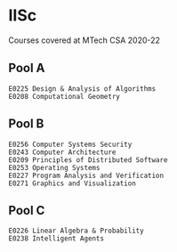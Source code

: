 # IISc
Courses covered at MTech CSA 2020-22

Pool A
-------------------------------------------------

	E0225 Design & Analysis of Algorithms
	E0208 Computational Geometry

Pool B
-------------------------------------------------

	E0256 Computer Systems Security
	E0243 Computer Architecture
	E0209 Principles of Distributed Software
	E0253 Operating Systems
	E0227 Program Analysis and Verification
	E0271 Graphics and Visualization

Pool C
-------------------------------------------------

	E0226 Linear Algebra & Probability
	E0238 Intelligent Agents
